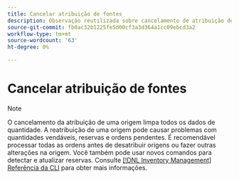 ```yaml
---
title: Cancelar atribuição de fontes
description: Observação reutilizada sobre cancelamento de atribuição de fontes
source-git-commit: fb0ac32b1225fe5d00cf3a3d364a1cc09ebcd3a2
workflow-type: tm+mt
source-wordcount: '63'
ht-degree: 0%

---
```


# Cancelar atribuição de fontes

>[!NOTE]
>
>O cancelamento da atribuição de uma origem limpa todos os dados de quantidade. A reatribuição de uma origem pode causar problemas com quantidades vendáveis, reservas e ordens pendentes. É recomendável processar todas as ordens antes de desatribuir origens ou fazer outras alterações na origem. Você também pode usar novos comandos para detectar e atualizar reservas. Consulte [[!DNL Inventory Management] Referência da CLI](../inventory-management/cli.md) para obter mais informações.
